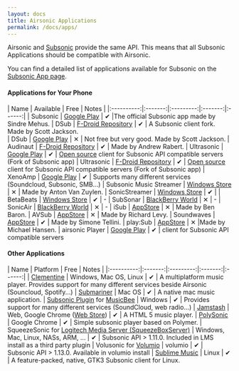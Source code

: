 ```yaml
---
layout: docs
title: Airsonic Applications
permalink: /docs/apps/
---
```


Airsonic and [Subsonic](http://www.subsonic.org) provide the same API. This means that all Subsonic Applications should be compatible with Airsonic.

You can find a detailed list of applications available for Subsonic on the [Subsonic App page](http://www.subsonic.org/pages/apps.jsp#silversonic).

#### Applications for Your Phone

| Name   | Available | Free |  Notes  |
|:----------:|:-------:|:---------:|:-------:|:------:|
| Subsonic  | [Google Play](https://play.google.com/store/apps/details?id=net.sourceforge.subsonic.androidapp) | ✔ |The official Subsonic app made by Sindre Mehus.
| DSub  | [F-Droid Repository](https://f-droid.org/packages/github.daneren2005.dsub/) | ✔ | A Subsonic client fork. Made by Scott Jackson.  
| DSub  | [Google Play](https://play.google.com/store/apps/details?id=github.daneren2005.dsub) | ✕  | Not free but very good. Made by Scott Jackson.
| Audinaut | [F-Droid Repository](https://f-droid.org/app/net.nullsum.audinaut) | ✔ | Made by Andrew Rabert.
| Ultrasonic | [Google Play](https://play.google.com/store/apps/details?id=org.moire.ultrasonic) | ✔ | [Open source](https://github.com/ultrasonic/ultrasonic) client for Subsonic API compatible servers (Fork of Subsonic app)
| Ultrasonic | [F-Droid Repository](https://f-droid.org/packages/org.moire.ultrasonic/) | ✔ | [Open source](https://github.com/ultrasonic/ultrasonic) client for Subsonic API compatible servers (Fork of Subsonic app)
| XenoAmp  | [Google Play](https://play.google.com/store/apps/details?id=pl.qus.xenoamp&hl=en) | ✔ | Supports many different services (Soundcloud, Subsonic, SMB...)
| Subsonic Music Streamer | [Windows Store](https://www.microsoft.com/de-at/store/p/subsonic-music-streamer/9nblggh0dfs4?rtc=1) | ✕  | Made by Anton Van Zuylen.
| SonicStreamer | [Windows Store](https://www.microsoft.com/de-at/store/p/sonicstreamer/9wzdncrdfk0f?rtc=1) | ✔  |
| BetaBeats  | [Windows Store](https://www.microsoft.com/store/apps/9nblggh6h297) | ✔  | -
| SubSonar  | [BlackBerry World](https://appworld.blackberry.com/webstore/content/35305887/?countrycode=AT&lang=en) | ✕  | -
| SonicAir  | [BlackBerry World](https://appworld.blackberry.com/webstore/content/55137/?lang=en&countrycode=AT) | ✕  | -
| iSub  | [AppStore](https://itunes.apple.com/us/app/isub-music-streamer/id362920532?mt=8) | ✕  | Made by Ben Baron.
| AVSub  | [AppStore](https://itunes.apple.com/us/app/avsub/id923424694?mt=8) | ✕  | Made by Richard Levy.
| Soundwaves  | [AppStore](https://itunes.apple.com/app/soundwaves/id736139596?mt=8) | ✔  | Made by Simone Tellini.
| play:Sub  | [AppStore](https://itunes.apple.com/us/app/play-sub-subsonic-music-streamer/id955329386?mt=8) | ✕  |Made by Michael Hansen.
| airsonic Player | [Google Play](https://play.google.com/store/apps/details?id=net.volcanomobile.airsonicplayer) | ✔ | client for Subsonic API compatible servers

#### Other Applications

| Name   | Platform | Free |  Notes  |
|:----------:|:-------:|:---------:|:-------:|:------:|
| [Clementine](https://www.clementine-player.org/) | Windows, Mac OS, Linux | ✔ | A multiplatform music player. Provides support for many different services beside Airsonic (Souncloud, Spotify...)
| [Submariner](http://subapp.read-write.fr/)  | Mac OS | ✔  | A native mac music application.
| [Subsonic Plugin](http://musicbee.wikia.com/wiki/Subsonic_Client) for [MusicBee](https://getmusicbee.com/)  | Windows | ✔  | Provides support for many different services (SoundCloud, web radio...)
| [Jamstash](http://jamstash.com/#/settings) | Web, Google Chrome ([Web Store](https://chrome.google.com/webstore/detail/jamstash/jccdpflnecheidefpofmlblgebobbloc)) | ✔ | A HTML 5 music player.
| [PolySonic](https://chrome.google.com/webstore/detail/polysonic/dmijgonnbeadbncajpphnlidgjkgmblf) | Google Chrome | ✔  | Simple subsonic player based on Polymer.
| SqueezeSonic for [Logitech Media Server (SqueezeBoxServer)](https://www.mysqueezebox.com/download) | Windows, Mac, Linux, NASs, ARM, ... | ✔  | Subsonic API > 1.11.0. Included in LMS install as a third party plugin
| Volusonic for [Volumio](https://www.volumio.org) | volumio | ✔  | Subsonic API > 1.13.0. Available in volumio install
| [Sublime Music](https://sublimemusic.app) | Linux | ✔  | A feature-packed, native, GTK3 Subsonic client for Linux.
